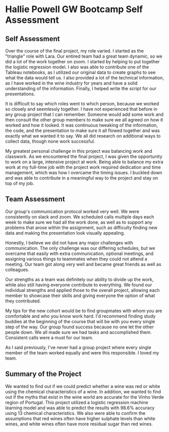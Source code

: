# Hallie Powell GW Bootcamp Self Assessment


## Self Assessment

Over the course of the final project, my role varied. I started as the "triangle" role with Lara. Our entired team had a great team dynamic, so we did a lot of the work together on zoom. I started by helping to put together the logistic regression model. I also was able to contribute one of the Tableau notebooks, as I utilized our original data to create graphs to see what the data would tell us. I also provided a lot of the technical information, as I have worked in the wine industry for years and have a solid understanding of the information. Finally, I helped write the script for our presentations.

It is difficult to say which roles went to which person, because we worked so closely and seemlessly together. I have not experienced that before in any group project that I can remember. Someone would add some work and then consult the other group members to make sure we all agreed on how it worked and how it looked. It was continuous tweaking of the information, the code, and the presentation to make sure it all flowed together and was exactly what we wanted it to say. We all did research on additional ways to collect data, though none work successful.

My greatest personal challenge in this project was balancing work and classwork. As we encountered the final project, I was given the opportunity to work on a large, intensive project at work. Being able to balance my extra work at my full-time job with the project work required dedication and time management, which was how I overcame the timing issues. I buckled down and was able to contribute in a meaningful way to the project and stay on top of my job.

## Team Assessment

Our group's communication protocol worked very well. We were consistently on slack and zoom. We scheduled calls multiple days each week to make sure we had all the work done, as well as to support any problems that arose within the assignment, such as difficulty finding new data and making the presentation look visually appealing. 

Honestly, I believe we did not have any major challenges with communication. The only challenge was our differing schedules, but we overcame that easily with extra communication, optional meetings, and assigning various things to teammates when they could not attend a meeting. Our team got along very well and became great friends as well as colleagues. 

Our strengths as a team was definitely our ability to divide up the work, while also still having everyone contribute to everything. We found our individual strengths and applied those to the overall project, allowing each member to showcase their skills and giving everyone the option of what they contributed. 

My tips for the new cohort would be to find groupmates with whom you are comfortable and who you know work hard. I'd recommend finding study buddies at the beginning of the course that will be with you every single step of the way. Our group found success because no one let the other people down. We all made sure we had tasks and accomplished them. Consistent calls were a must for our team.

As I said previously, I've never had a group project where every single member of the team worked equally and were this responsible. I loved my team.

## Summary of the Project

We wanted to find out if we could predict whether a wine was red or white using the chemical characteristics of a wine. In addition, we wanted to find out if the myths that exist in the wine world are accurate for the Vinho Verde region of Portugal. This project utilized a logistic regression machine learning model and was able to predict the results with 98.6% accuracy using 13 chemical characteristics. We also were able to confirm the assumptions that red wines often have higher sulphate levels than white wines, and white wines often have more residual sugar than red wines.
